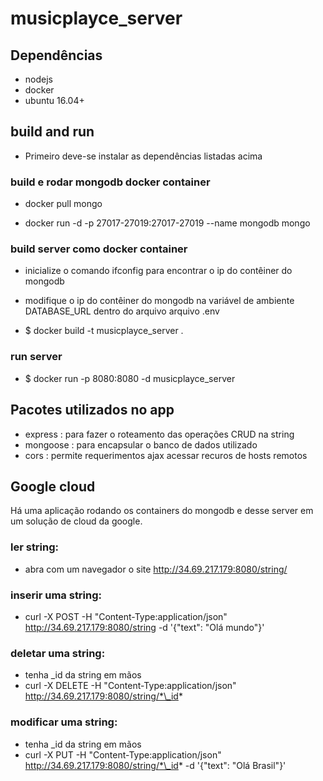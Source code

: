 # musicplayce_server

## Dependências

- nodejs
- docker
- ubuntu 16.04+

## build and run

- Primeiro deve-se instalar as dependências listadas acima

### build e rodar mongodb docker container

- docker pull mongo

- docker run -d -p 27017-27019:27017-27019 --name mongodb mongo

### build server como docker container

- inicialize o comando ifconfig para encontrar o ip do contêiner do mongodb

- modifique o ip do contêiner do mongodb na variável de ambiente DATABASE_URL dentro do arquivo arquivo .env

- $ docker build -t musicplayce_server .

### run server

- $ docker run -p 8080:8080 -d musicplayce_server

## Pacotes utilizados no app

- express : para fazer o roteamento das operações CRUD na string
- mongoose : para encapsular o banco de dados utilizado
- cors : permite requerimentos ajax acessar recuros de hosts remotos

## Google cloud

Há uma aplicação rodando os containers do mongodb e desse server em um solução de cloud da google.
### ler string:
- abra com um navegador o site http://34.69.217.179:8080/string/
### inserir uma string:
- curl -X POST -H "Content-Type:application/json" http://34.69.217.179:8080/string -d '{"text": "Olá mundo"}'
### deletar uma string:
- tenha \_id da string em mãos
- curl -X DELETE -H "Content-Type:application/json" http://34.69.217.179:8080/string/*\_id*
### modificar uma string:
- tenha \_id da string em mãos
- curl -X PUT -H "Content-Type:application/json" http://34.69.217.179:8080/string/*\_id* -d '{"text": "Olá Brasil"}'
